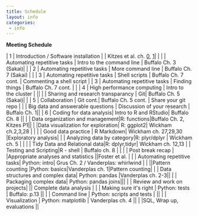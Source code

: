 ```yaml
---
title: Schedule
layout: info
categories:
 - info
---
```


**Meeting Schedule**


| 1   | Introduction / Software installation     | | Kitzes et al. ch. [0](https://www.practicereproducibleresearch.org/core-chapters/0-preface.html), [1](https://www.practicereproducibleresearch.org/core-chapters/1-intro.html)| |
|  | Automating repetitive tasks | Intro to the command line | Buffalo Ch. 3 (Sakai)| |
| 2   | Automating repetitive tasks  | More command line | Buffalo Ch. 7 (Sakai) |  |
| 3   | Automating repetitive tasks  | Shell scripts | Buffalo Ch. 7 cont. | Commenting a shell script |
| 3   | Automating repetitive tasks  | Finding things | Buffalo Ch. 7 cont. |  |
| 4   | High performance computing  | Intro to the cluster |  ||
|     | Sharing and research transparancy | Git| Buffalo Ch. 5 (Sakai)|        |
| 5   | Collaboration | Git cont.| Buffalo Ch. 5 cont. | Share your git repo       |
|    | Big data and answerable questions | Discussion of your research | Buffalo Ch. 1||
| 6   | Coding for data analysis| Intro to R and RStudio| Buffalo Ch. 8 ||
|    | Data organization and management|R: functions|Buffalo Ch. 2, Kitzes P1||
| |Data visualization for exploration| R: ggplot2| Wickham ch.2,3,28 | |
|     | Good data practice | R Markdown| Wickham ch. 27,29,30 |Exploratory analysis|
| | Analyzing data by category|R: plyr/dplyr | Wickham ch. 5 | |
|  | Tidy Data and Relational data|R: dplyr,tidyr| Wickham ch. 12,13
|    | Testing and Scripting|R - shell  | Buffalo ch. 8 |     |
|    | Post break recap
| |Appropriate analyses and statistics      ||Foster et al.  |
|     | Automating repetitive tasks| Python: intro| Grus Ch. 2 / Vanderplas: whirlwind  |                              |
||Pattern counting |Python: basics|Vanderplas ch. 1|Pattern counting|
|    | Data structures and complex data| Python: pandas |Vanderplas ch. 2-3||
|    | Packaging complex data| Python: pandas joins|||
|   | Review and work on projects| || Complete data analysis    |
|    | Making sure it's right   | Python: tests  | Buffalo: p.13              ||
|   | Command line   |  Python: scripts and tests                |              ||
|    | Visualization   | Python: matplotlib | Vanderplas ch. 4  ||
|   |SQL, Wrap up, evaluations  ||
